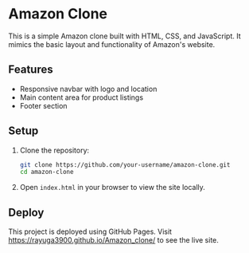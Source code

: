 # Amazon Clone

This is a simple Amazon clone built with HTML, CSS, and JavaScript. It mimics the basic layout and functionality of Amazon's website.

## Features

- Responsive navbar with logo and location
- Main content area for product listings
- Footer section

## Setup

1. Clone the repository:
    ```sh
    git clone https://github.com/your-username/amazon-clone.git
    cd amazon-clone
    ```

2. Open `index.html` in your browser to view the site locally.

## Deploy

This project is deployed using GitHub Pages. Visit  https://rayuga3900.github.io/Amazon_clone/ to see the live site.
 
